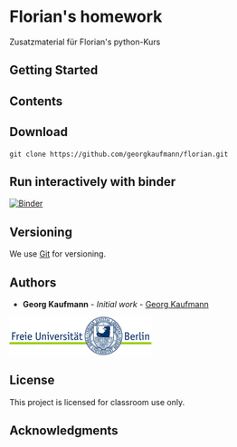 # Florian's homework
  
Zusatzmaterial für Florian's python-Kurs


## Getting Started

## Contents


## Download
```
git clone https://github.com/georgkaufmann/florian.git
```

## Run interactively with binder

[![Binder](https://mybinder.org/badge_logo.svg)](https://mybinder.org/v2/gh/georgkaufmann/florian.git/master?filepath=Florian.ipynb)

## Versioning

We use [Git](https://git-scm.com/) for versioning.

## Authors

* **Georg Kaufmann** - *Initial work* - [Georg Kaufmann](http://userpage.fu-berlin.de/~geodyn)

![](fu-logo.jpg)


## License

This project is licensed for classroom use only.

## Acknowledgments
